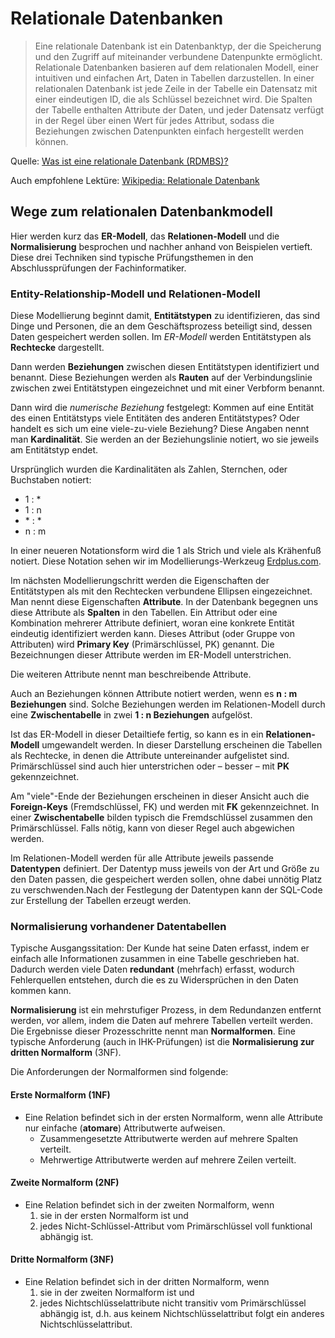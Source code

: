 # Relationale Datenbanken

> Eine relationale Datenbank ist ein Datenbanktyp, der die Speicherung und den Zugriff auf miteinander verbundene Datenpunkte ermöglicht. Relationale Datenbanken basieren auf dem relationalen Modell, einer intuitiven und einfachen Art, Daten in Tabellen darzustellen. In einer relationalen Datenbank ist jede Zeile in der Tabelle ein Datensatz mit einer eindeutigen ID, die als Schlüssel bezeichnet wird. Die Spalten der Tabelle enthalten Attribute der Daten, und jeder Datensatz verfügt in der Regel über einen Wert für jedes Attribut, sodass die Beziehungen zwischen Datenpunkten einfach hergestellt werden können.

Quelle: [Was ist eine relationale Datenbank (RDMBS)?](https://www.oracle.com/de/database/what-is-a-relational-database/)

Auch empfohlene Lektüre: [Wikipedia: Relationale Datenbank](https://de.wikipedia.org/wiki/Relationale_Datenbank)

## Wege zum relationalen Datenbankmodell

Hier werden kurz das **ER-Modell**, das **Relationen-Modell** und die **Normalisierung** besprochen und nachher anhand von Beispielen vertieft. Diese drei Techniken sind typische Prüfungsthemen in den Abschlussprüfungen der Fachinformatiker.

### Entity-Relationship-Modell und Relationen-Modell

Diese Modellierung beginnt damit, **Entitätstypen** zu identifizieren, das sind Dinge und Personen, die an dem Geschäftsprozess beteiligt sind, dessen Daten gespeichert werden sollen. Im *ER-Modell* werden Entitätstypen als **Rechtecke** dargestellt.

Dann werden **Beziehungen** zwischen diesen Entitätstypen identifiziert und benannt. Diese Beziehungen werden als **Rauten** auf der Verbindungslinie zwischen zwei Entitätstypen eingezeichnet und mit einer Verbform benannt.

Dann wird die *numerische Beziehung* festgelegt: Kommen auf eine Entität des einen Entitätstyps viele Entitäten des anderen Entitätstypes? Oder handelt es sich um eine viele-zu-viele Beziehung? Diese Angaben nennt man **Kardinalität**. Sie werden an der Beziehungslinie notiert, wo sie jeweils am Entitätstyp endet.

Ursprünglich wurden die Kardinalitäten als Zahlen, Sternchen, oder Buchstaben notiert:

- 1 : *
- 1 : n
- \* : *
- n : m

In einer neueren Notationsform wird die 1 als Strich und viele als Krähenfuß notiert. Diese Notation sehen wir im Modellierungs-Werkzeug [Erdplus.com](https://erdplus.com).

Im nächsten Modellierungschritt werden die Eigenschaften der Entitätstypen als mit den Rechtecken verbundene Ellipsen eingezeichnet. Man nennt diese Eigenschaften **Attribute**. In der Datenbank begegnen uns diese Attribute als **Spalten** in den Tabellen. Ein Attribut oder eine Kombination mehrerer Attribute definiert, woran eine konkrete Entität eindeutig identifiziert werden kann. Dieses Attribut (oder Gruppe von Attributen) wird **Primary Key** (Primärschlüssel, PK) genannt. Die Bezeichnungen dieser Attribute werden im ER-Modell unterstrichen.

Die weiteren Attribute nennt man beschreibende Attribute.

Auch an Beziehungen können Attribute notiert werden, wenn es **n : m Beziehungen** sind. Solche Beziehungen werden im Relationen-Modell durch eine **Zwischentabelle** in zwei **1 : n Beziehungen** aufgelöst.

Ist das ER-Modell in dieser Detailtiefe fertig, so kann es in ein **Relationen-Modell** umgewandelt werden. In dieser Darstellung erscheinen die Tabellen als Rechtecke, in denen die Attribute untereinander aufgelistet sind. Primärschlüssel sind auch hier unterstrichen oder – besser – mit **PK** gekennzeichnet.

Am "viele"-Ende der Beziehungen erscheinen in dieser Ansicht auch die **Foreign-Keys** (Fremdschlüssel, FK) und werden mit **FK** gekennzeichnet. In einer **Zwischentabelle** bilden typisch die Fremdschlüssel zusammen den Primärschlüssel. Falls nötig, kann von dieser Regel auch abgewichen werden.

Im Relationen-Modell werden für alle Attribute jeweils passende **Datentypen** definiert. Der Datentyp muss jeweils von der Art und Größe zu den Daten passen, die gespeichert werden sollen, ohne dabei unnötig Platz zu verschwenden.Nach der Festlegung der Datentypen kann der SQL-Code zur Erstellung der Tabellen erzeugt werden.

### Normalisierung vorhandener Datentabellen

Typische Ausgangssitation: Der Kunde hat seine Daten erfasst, indem er einfach alle Informationen zusammen in eine Tabelle geschrieben hat. Dadurch werden viele Daten **redundant** (mehrfach) erfasst, wodurch Fehlerquellen entstehen, durch die es zu Widersprüchen in den Daten kommen kann.

**Normalisierung** ist ein mehrstufiger Prozess, in dem Redundanzen entfernt werden, vor allem, indem die Daten auf mehrere Tabellen verteilt werden. Die Ergebnisse dieser Prozesschritte nennt man **Normalformen**. Eine typische Anforderung (auch in IHK-Prüfungen) ist die **Normalisierung zur dritten Normalform** (3NF).

Die Anforderungen der Normalformen sind folgende:

#### Erste Normalform (1NF)

- Eine Relation befindet sich in der ersten Normalform, wenn alle Attribute nur einfache (**atomare**) Attributwerte aufweisen.
  - Zusammengesetzte Attributwerte werden auf mehrere Spalten verteilt.
  - Mehrwertige Attributwerte werden auf mehrere Zeilen verteilt.

#### Zweite Normalform (2NF)

- Eine Relation befindet sich in der zweiten Normalform, wenn
  1. sie in der ersten Normalform ist und
  2. jedes Nicht-Schlüssel-Attribut vom Primärschlüssel voll funktional abhängig ist.

#### Dritte Normalform (3NF)

- Eine Relation befindet sich in der dritten Normalform, wenn
  1. sie in der zweiten Normalform ist und
  2. jedes Nichtschlüsselattribute nicht transitiv vom Primärschlüssel abhängig ist, d.h. aus keinem Nichtschlüsselattribut folgt ein anderes Nichtschlüsselattribut.
